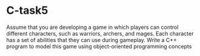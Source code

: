 # C-task5
Assume that you are developing a game in which players can control different characters, such as warriors,  archers, and mages. Each character has a set of abilities that they can use during gameplay. Write a C++  program to model this game using object-oriented programming concepts
